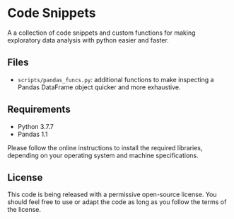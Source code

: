 # Code Snippets

A a collection of code snippets and custom functions for making exploratory data analysis with python easier and faster.

## Files

* `scripts/pandas_funcs.py`: additional functions to make inspecting a Pandas DataFrame object quicker and more exhaustive.

## Requirements
- Python 3.7.7
- Pandas 1.1

Please follow the online instructions to install the required libraries, depending on your operating system and machine specifications. 

## License

This code is being released with a permissive open-source license. You should feel free to use or adapt the code as long as you follow the terms of the license.
